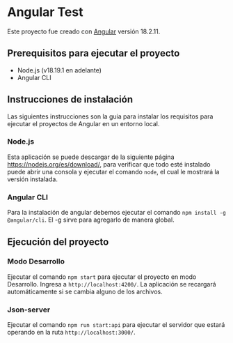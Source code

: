 # Angular Test

Este proyecto fue creado con [Angular](https://github.com/angular/angular-cli) versión 18.2.11.

## Prerequisitos para ejecutar el proyecto

 - Node.js (v18.19.1 en adelante)
 - Angular CLI

## Instrucciones de instalación

Las siguientes instrucciones son la guia para instalar los requisitos para ejecutar el proyectos de Angular en un entorno local.

### Node.js

Esta aplicación se puede descargar de la siguiente página https://nodejs.org/es/download/, para verificar que todo esté instalado puede abrir una consola y ejecutar el comando `node`, el cual le mostrará la versión instalada.

### Angular CLI

Para la instalación de angular debemos ejecutar el comando `npm install -g @angular/cli`.
El -g sirve para agregarlo de manera global.

## Ejecución del proyecto

### Modo Desarrollo

Ejecutar el comando `npm start` para ejecutar el proyecto en modo Desarrollo. Ingresa a `http://localhost:4200/`. La aplicación se recargará automáticamente si se cambia alguno de los archivos.

### Json-server

Ejecutar el comando `npm run start:api` para ejecutar el servidor que estará operando en la ruta `http://localhost:3000/`.
